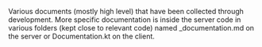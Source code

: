 Various documents (mostly high level) that have been collected through development. More specific documentation is inside the server code in various folders (kept close to relevant code) named _documentation.md on the server or Documentation.kt on the client.
